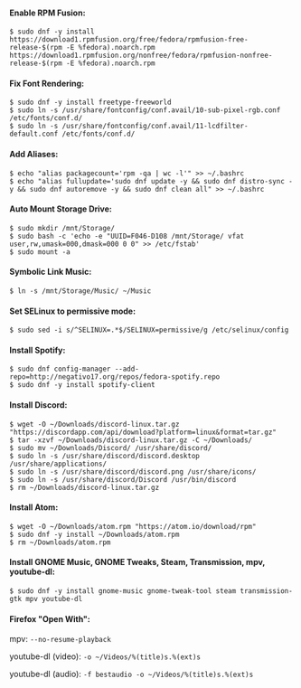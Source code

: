 #### Enable RPM Fusion:
```
$ sudo dnf -y install https://download1.rpmfusion.org/free/fedora/rpmfusion-free-release-$(rpm -E %fedora).noarch.rpm https://download1.rpmfusion.org/nonfree/fedora/rpmfusion-nonfree-release-$(rpm -E %fedora).noarch.rpm
```

#### Fix Font Rendering:
```
$ sudo dnf -y install freetype-freeworld
$ sudo ln -s /usr/share/fontconfig/conf.avail/10-sub-pixel-rgb.conf /etc/fonts/conf.d/
$ sudo ln -s /usr/share/fontconfig/conf.avail/11-lcdfilter-default.conf /etc/fonts/conf.d/
```

#### Add Aliases:
```
$ echo "alias packagecount='rpm -qa | wc -l'" >> ~/.bashrc
$ echo "alias fullupdate='sudo dnf update -y && sudo dnf distro-sync -y && sudo dnf autoremove -y && sudo dnf clean all" >> ~/.bashrc
```

#### Auto Mount Storage Drive:
```
$ sudo mkdir /mnt/Storage/
$ sudo bash -c 'echo -e "UUID=F046-D108 /mnt/Storage/ vfat user,rw,umask=000,dmask=000 0 0" >> /etc/fstab'
$ sudo mount -a
```

#### Symbolic Link Music:
```
$ ln -s /mnt/Storage/Music/ ~/Music
```

#### Set SELinux to permissive mode:
```
$ sudo sed -i s/^SELINUX=.*$/SELINUX=permissive/g /etc/selinux/config
```

#### Install Spotify:
```
$ sudo dnf config-manager --add-repo=http://negativo17.org/repos/fedora-spotify.repo
$ sudo dnf -y install spotify-client
```

#### Install Discord:
```
$ wget -O ~/Downloads/discord-linux.tar.gz "https://discordapp.com/api/download?platform=linux&format=tar.gz"
$ tar -xzvf ~/Downloads/discord-linux.tar.gz -C ~/Downloads/
$ sudo mv ~/Downloads/Discord/ /usr/share/discord/
$ sudo ln -s /usr/share/discord/discord.desktop /usr/share/applications/
$ sudo ln -s /usr/share/discord/discord.png /usr/share/icons/
$ sudo ln -s /usr/share/discord/Discord /usr/bin/discord
$ rm ~/Downloads/discord-linux.tar.gz
```

#### Install Atom:
```
$ wget -O ~/Downloads/atom.rpm "https://atom.io/download/rpm"
$ sudo dnf -y install ~/Downloads/atom.rpm
$ rm ~/Downloads/atom.rpm
```

#### Install GNOME Music, GNOME Tweaks, Steam, Transmission, mpv, youtube-dl:
```
$ sudo dnf -y install gnome-music gnome-tweak-tool steam transmission-gtk mpv youtube-dl
```

#### Firefox "Open With":
mpv:
`--no-resume-playback`

youtube-dl (video):
`-o ~/Videos/%(title)s.%(ext)s`

youtube-dl (audio):
`-f bestaudio -o ~/Videos/%(title)s.%(ext)s`
